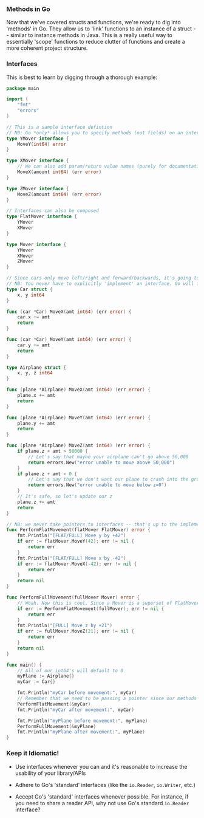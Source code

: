 ### Methods in Go

Now that we've covered structs and functions, we're ready to dig into 'methods' in Go. They allow us to 'link' functions to an instance of a struct -- similar to instance methods in Java. This is a really useful way to essentially 'scope' functions to reduce clutter of functions and create a more coherent project structure.

### Interfaces

This is best to learn by digging through a thorough example:

```go
package main

import (
    "fmt"
    "errors"
)

// This is a sample interface defintion
// NB: Go *only* allows you to specify methods (not fields) on an interface
type YMover interface {
    MoveY(int64) error
}

type XMover interface {
    // We can also add param/return value names (purely for documentation/clarity -- implementers don't have to use the same names)
    MoveX(amount int64) (err error)
}

type ZMover interface {
    MoveZ(amount int64) (err error)
}

// Interfaces can also be composed
type FlatMover interface {
    YMover
    XMover
}

type Mover interface {
    YMover
    XMover
    ZMover
}

// Since cars only move left/right and forward/backwards, it's going to be a FlatMover
// NB: You never have to explicitly 'implement' an interface. Go will figure that out for us
type Car struct {
    x, y int64
}

func (car *Car) MoveX(amt int64) (err error) {
    car.x += amt
    return
}

func (car *Car) MoveY(amt int64) (err error) {
    car.y += amt
    return
}

type Airplane struct {
    x, y, z int64
}

func (plane *Airplane) MoveX(amt int64) (err error) {
    plane.x += amt
    return
}

func (plane *Airplane) MoveY(amt int64) (err error) {
    plane.y += amt
    return
}

func (plane *Airplane) MoveZ(amt int64) (err error) {
    if plane.z + amt > 50000 {
        // Let's say that maybe your airplane can't go above 50,000
        return errors.New("error unable to move above 50,000")
    }
    if plane.z + amt < 0 {
        // Let's say that we don't want our plane to crash into the ground
        return errors.New("error unable to move below z=0")
    }
    // It's safe, so let's update our z
    plane.z += amt
    return
}

// NB: we never take pointers to interfaces -- that's up to the implementer. We can check if the value we got is a pointer, however, and throw an error if need-be
func PerformFlatMovement(flatMover FlatMover) error {
    fmt.Println("[FLAT/FULL] Move y by +42")
    if err := flatMover.MoveY(42); err != nil {
        return err
    }
    fmt.Println("[FLAT/FULL] Move x by -42")
    if err := flatMover.MoveX(-42); err != nil {
        return err
    }
    return nil
}

func PerformFullMovement(fullMover Mover) error {
    // Woah. Now this is cool. Since a Mover is a superset of FlatMover, we can do this!
    if err := PerformFlatMovement(fullMover); err != nil {
        return err
    }
    fmt.Println("[FULL] Move z by +21")
    if err := fullMover.MoveZ(21); err != nil {
        return err
    }
    return nil
}

func main() {
    // All of our int64's will default to 0
    myPlane := Airplane{}
    myCar := Car{}

    fmt.Println("myCar before movement:", myCar)
    // Remember that we need to be passing a pointer since our methods are pointer receivers
    PerformFlatMovement(&myCar)
    fmt.Println("myCar after movement:", myCar)

    fmt.Println("myPlane before movement:", myPlane)
    PerformFullMovement(&myPlane)
    fmt.Println("myPlane after movement:", myPlane)
}

```

### Keep it Idiomatic!

* Use interfaces whenever you can and it's reasonable to increase the usability of your library/APIs

* Adhere to Go's 'standard' interfaces (like the `io.Reader`, `io.Writer`, etc.)

* Accept Go's 'standard' interfaces whenever possible. For instance, if you need to share a reader API, why not use Go's standard `io.Reader` interface?
